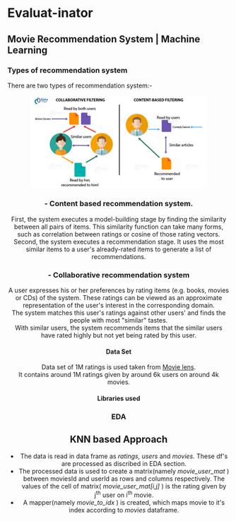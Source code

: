 # Evaluat-inator
## Movie Recommendation System | Machine Learning
### Types of recommendation system 
There are two types of recommendation system:-

<div style="text-align:center"><img src="https://github.com/avyaktawrat/Evaluat-inator/blob/master/images/Types-of-Recommendation-Systems.jpg" width="400">

### - Content based recommendation system.
First, the system executes a model-building stage by finding the similarity between all pairs of items. This similarity function can take many forms, such as correlation between ratings or cosine of those rating vectors.<br/>
Second, the system executes a recommendation stage. It uses the most similar items to a user's already-rated items to generate a list of recommendations.

### - Collaborative recommendation system
A user expresses his or her preferences by rating items (e.g. books, movies or CDs) of the system. These ratings can be viewed as an approximate representation of the user's interest in the corresponding domain.<br/>
The system matches this user's ratings against other users' and finds the people with most "similar" tastes.<br/>
With similar users, the system recommends items that the similar users have rated highly but not yet being rated by this user.

#### Data Set
Data set of 1M ratings is used taken from [Movie lens](https://grouplens.org/datasets/movielens/).<br/>
It contains around 1M ratings given by around 6k users on around 4k movies. 
#### Libraries used 
### EDA

###
## KNN based Approach 
- The data is read in data frame as  *ratings, users*  and  *movies.* These df's are processed as discribed in EDA section.<br/>
- The processed data is used to create a matrix(namely  *movie_user_mat* ) between moviesId and userId as rows and columns respectively. The values of the cell of matrix( *movie_user_mat[i,j]* ) is the rating given by  j<sup>th</sup> user on i<sup>th</sup> movie.
- A mapper(namely  *movie_to_idx* ) is created, which maps movie to it's index according to *movies* dataframe.



